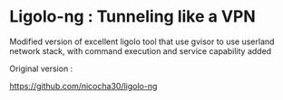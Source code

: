 # Ligolo-ng : Tunneling like a VPN



Modified version of excellent ligolo tool that use gvisor to use userland network stack, with command execution and service capability added 

Original version :

https://github.com/nicocha30/ligolo-ng


